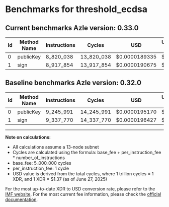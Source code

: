 # Benchmarks for threshold_ecdsa

## Current benchmarks Azle version: 0.33.0
| Id | Method Name | Instructions | Cycles | USD | USD/Million Calls | Change |
|-----------|-------------|------------|--------|-----|--------------|-------|
| 0 | publicKey | 8_820_038 | 13_820_038 | $0.0000189335 | $18.93 | <font color="green">-425_953</font> |
| 1 | sign | 8_917_854 | 13_917_854 | $0.0000190675 | $19.06 | <font color="green">-419_916</font> |

## Baseline benchmarks Azle version: 0.32.0
| Id | Method Name | Instructions | Cycles | USD | USD/Million Calls |
|-----------|-------------|------------|--------|-----|--------------|
| 0 | publicKey | 9_245_991 | 14_245_991 | $0.0000195170 | $19.51 |
| 1 | sign | 9_337_770 | 14_337_770 | $0.0000196427 | $19.64 |



---

**Note on calculations:**
- All calculations assume a 13-node subnet
- Cycles are calculated using the formula: base_fee + per_instruction_fee \* number_of_instructions
- base_fee: 5_000_000 cycles
- per_instruction_fee: 1 cycle
- USD value is derived from the total cycles, where 1 trillion cycles = 1 XDR, and 1 XDR = $1.37 (as of June 27, 2025)

For the most up-to-date XDR to USD conversion rate, please refer to the [IMF website](https://www.imf.org/external/np/fin/data/rms_sdrv.aspx).
For the most current fee information, please check the [official documentation](https://internetcomputer.org/docs/references/cycles-cost-formulas).